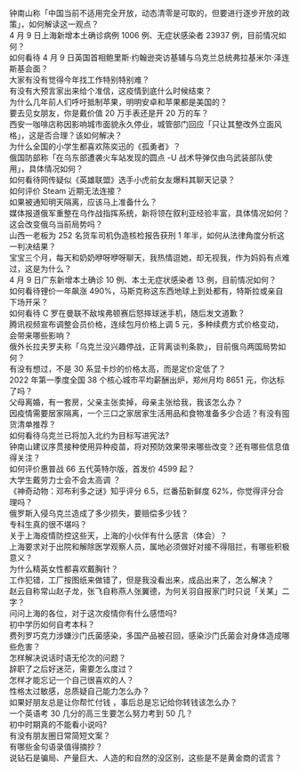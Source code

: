 钟南山称「中国当前不适用完全开放，动态清零是可取的，但要进行逐步开放的政策」，如何解读这一观点？  
4 月 9 日上海新增本土确诊病例 1006 例、无症状感染者 23937 例，目前情况如何？  
如何看待 4 月 9 日英国首相鲍里斯·约翰逊突访基辅与乌克兰总统弗拉基米尔·泽连斯基会面？  
大家有没有觉得今年找工作特别特别难？  
有没有大预言家出来给个准信，这疫情到底什么时候结束？  
为什么几年前人们呼吁抵制苹果，明明安卓和苹果都是美国的？  
要去见女朋友，你是戴价值 20 万手表还是开 20 万的车？  
西安一咖啡店称因影响城市面貌永久停业，城管部门回应「只让其整改外立面风格」，这是否合理？该如何解决？  
为什么全国的小学生都喜欢陈奕迅的《孤勇者》？  
俄国防部称「在乌东部遭袭火车站发现的圆点 -U 战术导弹仅由乌武装部队使用」，具体情况如何？  
如何看待网传疑似《英雄联盟》选手小虎前女友爆料其聊天记录？  
如何评价 Steam 近期无法连接？  
如果被通知明天隔离，应该马上准备什么？  
媒体报道俄军重整在乌作战指挥系统，新将领在叙利亚经验丰富，具体情况如何？这会改变俄乌当前局势吗？  
山西一老板为 252 名货车司机伪造核检报告获刑 1 年半，如何从法律角度分析这一判决结果？  
宝宝三个月，每天和奶奶咿呀咿呀聊天，我热情逗她，却无视我，作为妈妈有点难过，这是为什么？  
4 月 9 日广东新增本土确诊 10 例、本土无症状感染者 13 例，目前情况如何？  
如何看待锂价一年飙涨 490%，马斯克称这东西地球上到处都有，特斯拉或亲自下场开采？  
如何看待 C 罗在曼联不敌埃弗顿赛后怒摔球迷手机，随后发文道歉？  
腾讯视频宣布调整会员价格，连续包月价格上调 5 元，多种续费方式价格变动，会带来哪些影响？  
俄外长拉夫罗夫称「乌克兰没兴趣停战，正背离谈判条款」，目前俄乌两国局势如何？  
有没有想过，不是 30 系显卡炒的价格太高，而是定价定低了？  
2022 年第一季度全国 38 个核心城市平均薪酬出炉，郑州月均 8651 元，你达标了吗？  
父母离婚，有一套房，父亲主张卖掉，母亲主张给我，我该怎么办？  
因疫情需要居家隔离，一个三口之家居家生活用品和食物准备多少合适？有没有囤货清单推荐？  
如何看待乌克兰已将加入北约为目标写进宪法?  
钟南山建议序贯接种使用异种疫苗，将对预防效果带来哪些改变？还有哪些信息值得关注？  
如何评价惠普战 66 五代英特尔版，首发价 4599 起？  
大学生戴劳力士会不会太高调 ？  
《神奇动物：邓布利多之谜》知乎评分 6.5，烂番茄新鲜度 62%，你觉得评分合理吗？  
俄罗斯入侵乌克兰造成了多少损失，要赔偿多少钱？  
专科生真的很不堪吗？  
关于上海疫情防控这些天，上海的小伙伴有什么感言（体会）？  
上海要求对于出院和解除医学观察人员，属地必须做好对接不得阻拦，有哪些积极意义？  
为什么精英女性都喜欢戴胸针？  
工作犯错，工厂按图纸来做错了，但是我没看出来，成品出来了，怎么解决？  
赵云自称常山赵子龙，张飞自称燕人张翼德，为何关羽自报家门时只说「关某」二字？  
问问上海的各位，对于这次疫情你有什么感悟吗?  
初中学历如何自考本科？  
费列罗巧克力涉嫌沙门氏菌感染，多国产品被召回，感染沙门氏菌会对身体造成哪些危害？  
怎样解决说话时语无伦次的问题？  
辞职了之后好迷茫，需要怎么度过？  
怎样才能忘记一个自己很喜欢的人？  
性格太过敏感，总质疑自己能力怎么办？  
如果好朋友总是让你帮忙付钱 ，事后总是忘记给你转钱该怎么办？  
一个英语考 30 几分的高三生要怎么努力考到 50 几？  
初中时期真的不能看小说吗?  
有没有朋友圈日常简短文案？  
有哪些金句语录值得摘抄？  
说钻石是骗局、产量巨大、人造的和自然的没区别，这些是不是黄金商的谎言？  
